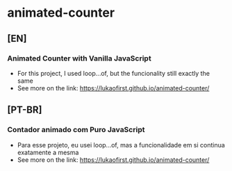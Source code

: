 # animated-counter

## [EN] 

### Animated Counter with Vanilla JavaScript

* For this project, I used loop...of, but the funcionality still exactly the same
* See more on the link: https://lukaofirst.github.io/animated-counter/

## [PT-BR] 

### Contador animado com Puro JavaScript

* Para esse projeto, eu usei loop...of, mas a funcionalidade em si continua exatamente a mesma
* See more on the link: https://lukaofirst.github.io/animated-counter/
